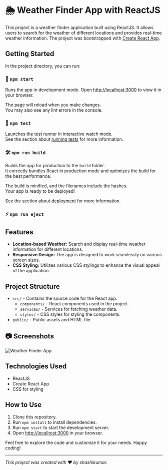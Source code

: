 # 🌦️ Weather Finder App with ReactJS

This project is a weather finder application built using ReactJS. It allows users to search for the weather of different locations and provides real-time weather information. The project was bootstrapped with [Create React App](https://github.com/facebook/create-react-app).

## Getting Started

In the project directory, you can run:

### 🚀 `npm start`

Runs the app in development mode.
Open [http://localhost:3000](http://localhost:3000) to view it in your browser.

The page will reload when you make changes.\
You may also see any lint errors in the console.

### 🧪 `npm test`

Launches the test runner in interactive watch mode.\
See the section about [running tests](https://facebook.github.io/create-react-app/docs/running-tests) for more information.

### 🛠️ `npm run build`

Builds the app for production to the `build` folder.\
It correctly bundles React in production mode and optimizes the build for the best performance.

The build is minified, and the filenames include the hashes.\
Your app is ready to be deployed!

See the section about [deployment](https://facebook.github.io/create-react-app/docs/deployment) for more information.

### ⚡ `npm run eject`

## Features

- **Location-based Weather:** Search and display real-time weather information for different locations.
- **Responsive Design:** The app is designed to work seamlessly on various screen sizes.
- **CSS Styling:** Utilizes various CSS stylings to enhance the visual appeal of the application.

## Project Structure

- `src/` - Contains the source code for the React app.
  - `components/` - React components used in the project.
  - `services/` - Services for fetching weather data.
  - `styles/` - CSS styles for styling the components.
- `public/` - Public assets and HTML file.

## 📷 Screenshots

![Weather Finder App](path/to/screenshot.png)

## Technologies Used

- ReactJS
- Create React App
- CSS for styling

## How to Use

1. Clone this repository.
2. Run `npm install` to install dependencies.
3. Run `npm start` to start the development server.
4. Open [http://localhost:3000](http://localhost:3000) in your browser.

Feel free to explore the code and customize it for your needs. Happy coding!

---

*This project was created with ❤️ by shashikumar.*
